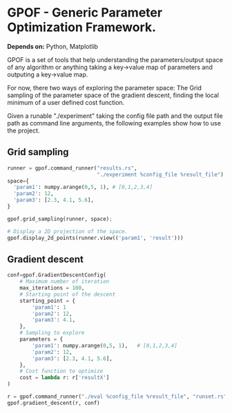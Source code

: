 # GPOF - Generic Parameter Optimization Framework.

**Depends on:** Python, Matplotlib

GPOF is a set of tools that help understanding the parameters/output
space of any algorithm or anything taking a key->value map of
parameters and outputing a key->value map.

For now, there two ways of exploring the parameter space: The Grid
sampling of the parameter space of the gradient descent, finding the
local minimum of a user defined cost function.

Given a runable "./experiment" taking the config file path and the
output file path as command line arguments, the following examples
show how to use the project.

## Grid sampling

```python
runner = gpof.command_runner("results.rs",
                             "./experiment %config_file %result_file");
space={
  'param1': numpy.arange(0,5, 1), # [0,1,2,3,4]
  'param2': 12,
  'param3': [2.3, 4.1, 5.6],
}

gpof.grid_sampling(runner, space);

# Display a 2D projection of the space.
gpof.display_2d_points(runner.view(('param1', 'result')))
```

## Gradient descent

```python
conf=gpof.GradientDescentConfig(
    # Maximum number of iteration
    max_iterations = 100,
    # Starting point of the descent
    starting_point = {
        'param1': 1
        'param2': 12,
        'param3': 4.1,
    },
    # Sampling to explore
    parameters = {
        'param1': numpy.arange(0,5, 1),   # [0,1,2,3,4]
        'param2': 12,
        'param3': [2.3, 4.1, 5.6],
    },
    # Cost function to optimize
    cost = lambda r: r['resultX']
)

r = gpof.command_runner("./eval %config_file %result_file", "runset.rs")
gpof.gradient_descent(r, conf)
```
